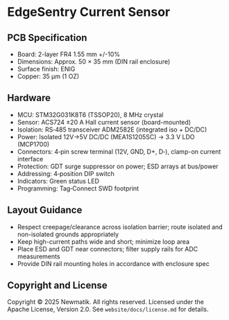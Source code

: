 # EdgeSentry Current Sensor

## PCB Specification

- Board: 2-layer FR4 1.55 mm +/-10%
- Dimensions: Approx. 50 × 35 mm (DIN rail enclosure)
- Surface finish: ENIG
- Copper: 35 µm (1 OZ)

## Hardware

- MCU: STM32G031K8T6 (TSSOP20), 8 MHz crystal
- Sensor: ACS724 ±20 A Hall current sensor (board-mounted)
- Isolation: RS‑485 transceiver ADM2582E (integrated iso + DC/DC)
- Power: Isolated 12V→5V DC/DC (MEA1S1205SC) → 3.3 V LDO (MCP1700)
- Connectors: 4‑pin screw terminal (12V, GND, D+, D‑), clamp-on current interface
- Protection: GDT surge suppressor on power; ESD arrays at bus/power
- Addressing: 4‑position DIP switch
- Indicators: Green status LED
- Programming: Tag‑Connect SWD footprint

## Layout Guidance

- Respect creepage/clearance across isolation barrier; route isolated and non-isolated grounds appropriately
- Keep high-current paths wide and short; minimize loop area
- Place ESD and GDT near connectors; filter supply rails for ADC measurements
- Provide DIN rail mounting holes in accordance with enclosure spec

## Copyright and License

Copyright © 2025 Newmatik. All rights reserved.
Licensed under the Apache License, Version 2.0. See `website/docs/license.md` for details.

